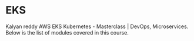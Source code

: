 # EKS
Kalyan reddy AWS EKS Kubernetes - Masterclass | DevOps, Microservices.  Below is the list of modules covered in this course.
